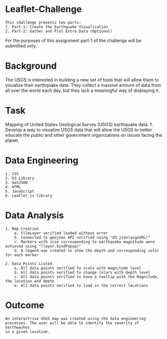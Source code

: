 # Leaflet-Challenge
    This challenge presents two parts:
    1. Part-1: Create the Earthquake Visualization
    2. Part-2: Gather and Plot Extra Data (Optional)
   
   For the purposes of this assignment part-1 of the challenge will be submitted only.  
         
# Background
   The USGS is interested in building a new set of tools that will allow them to visualize their earthquake data. They collect a massive amount of data from all over the world each day, but they lack a meaningful way of displaying it. 

# Task
   Mapping of United States Geological Survey (USGS) earthquake data. 
    1. Develop a way to visualize USGS data that will allow the USGS to better educate the public and other government organizations on issues facing the planet. 

# Data Engineering
    1. CSS
    2. D3 Library
    3. GeoJSON
    4. HTML
    5. JavaScript
    6. Leaflet.js library

# Data Analysis
    1. Map Creation
        a. TileLayer verified loaded without error 
        b. Connected to geojson API verified using "d3.json(usgsURL)" 
        c. Markers with size corresponding to earthquake magnitude were achieved using "(layer.bindPopup)"
        d. A legend was created to show the depth and corresponding color for each marker 

    2. Data Points Listed
        a. All data points verified to scale with magnitude level 
        b. All data points verified to change colors with depth level 
        c. All data points verified to have a tooltip with the Magnitude, the location and depth 
        e. All data points verified to load in the correct locations 
        
# Outcome
    An interactrive USGS map was created using the data engineering processes. The user will be able to identify the severity of earthwaukes
    in a given location.

